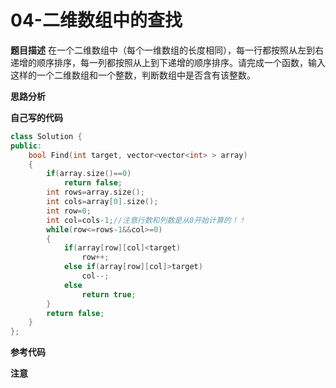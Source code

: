 # 04-二维数组中的查找

**题目描述**
在一个二维数组中（每个一维数组的长度相同），每一行都按照从左到右递增的顺序排序，每一列都按照从上到下递增的顺序排序。请完成一个函数，输入这样的一个二维数组和一个整数，判断数组中是否含有该整数。

**思路分析**

**自己写的代码**

```c++
class Solution {
public:
    bool Find(int target, vector<vector<int> > array) 
    {
        if(array.size()==0)
            return false;
        int rows=array.size();
        int cols=array[0].size();
        int row=0;
        int col=cols-1;//注意行数和列数是从0开始计算的！！
        while(row<=rows-1&&col>=0)
        {
            if(array[row][col]<target)
                row++;
            else if(array[row][col]>target)
                col--;
            else
                return true;
        }
        return false;
    }
};
```
**参考代码**

**注意**

